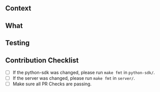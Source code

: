 ## Context

<!--
In a few sentences or less, please explain the context behind this change to help answer why this change is needed.

If this is a bug fix, make sure to include "fixes #xxxx", or
"closes #xxxx".

Screenshots, logs, code or other visual aids are greatly appreciated.
 -->

## What

<!--
In a few sentences, please summarize the change to help reviewers.

Consider providing screenshots, logs, code or other visual aids to help the reviewer understand the approach taken.
-->

## Testing

<!--
Please include steps used to verify the change.

Consider providing screenshots, logs, code or other visual aids to help the reviewer in their testing.
-->

## Contribution Checklist

- [ ] If the python-sdk was changed, please run `make fmt` in `python-sdk/`.
- [ ] If the server was changed, please run `make fmt` in `server/`.
- [ ] Make sure all PR Checks are passing.
<!-- You can run the tests manually:
In `python-sdl/`, run the run `pip install -e .`, start the server and executor, `python test_graph_behaviours.py`.

